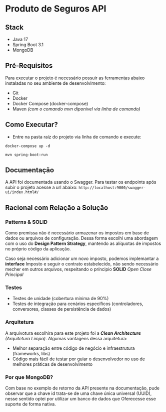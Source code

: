 # Produto de Seguros API

## Stack

* Java 17
* Spring Boot 3.1
* MongoDB

## Pré-Requisitos

Para executar o projeto é necessário possuir as ferramentas abaixo instaladas no seu ambiente de desenvolvimento:
* Git 
* Docker
* Docker Compose (docker-compose)
* Maven _(com o comando mvn diponível via linha de comando)_

## Como Executar?

* Entre na pasta raíz do projeto via linha de comando e execute:

`docker-compose up -d`

`mvn spring-boot:run`

## Documentação

A API foi documentada usando o Swagger. Para testar os endpoints após subir o projeto acesse a url abaixo:
`http://localhost:9000/swagger-ui/index.html#/`

## Racional com Relação a Solução 

### Patterns & SOLID

Como premissa não é necessário armazenar os impostos em base de dados ou arquivos de configuração.
Dessa forma escolhi uma abordagem com o uso do **Design Pattern Strategy**, 
mantendo as alíquotas de impostos no próprio código da aplicação. 

Caso seja necessário adicionar um novo imposto, podemos implemantar a **interface** Imposto
e seguir o contrato estabelecido, não sendo necessário mecher em outros arquivos, respeitando o príncipio
**SOLID** *Open Close Principal*

### Testes

* Testes de unidade (cobertura mínima de 90%)
* Testes de integração para cenários específicos (controladores, conversores, classes de persistência de dados)

### Arquitetura

A arquivotura escolhira para este projeto foi a **_Clean Architecture_** 
_(Arquitetura Limpa)_.
Algumas vantagens dessa arquitetura:
* Melhor separação entre código de negócio e infraestrutura (frameworks, libs)
* Código mais fácil de testar por guiar o desenvolvedor no uso de melhores práticas de desenvolvimento

### Por que MongoDB?

Com base no exemplo de retorno da API presente na documentação, pude observar que a chave id trata-se de uma
chave única universal (UUID), nesse sentido optei por utilizar um banco de dados que Oferecesse esse suporte
de forma nativa.
